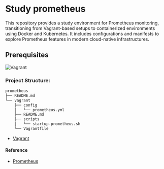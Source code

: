 # Study prometheus

This repository provides a study environment for Prometheus monitoring, transitioning from Vagrant-based setups to containerized environments using Docker and Kubernetes. It includes configurations and manifests to explore Prometheus features in modern cloud-native infrastructures.

## Prerequisites

![Vagrant](https://img.shields.io/badge/-vagrant-3371e3?style=for-the-badge&logo=vagrant&logoColor=white)

### Project Structure:

```bash
prometheus
├── README.md
└── vagrant
    ├── config
    │   └── prometheus.yml
    ├── README.md
    ├── scripts
    │   └── startup-prometheus.sh
    └── Vagrantfile
```

- [Vagrant](vagrant/README.md)
  
#### Reference

- [Prometheus](https://prometheus.io/docs/introduction/overview/)
